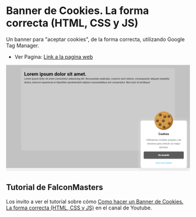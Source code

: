 # Banner de Cookies. La forma correcta (HTML, CSS y JS)

Un banner para "aceptar cookies", de la forma correcta, utilizando Google Tag Manager.

- Ver Pagina: [Link a la pagina web](https://sergio-ivan-melgarejo.github.io/aviso-cookies/)

![Captura de pantalla del sitio web](./img/screencapture.png)

## Tutorial de FalconMasters

Los invito a ver el tutorial sobre cómo [Como hacer un Banner de Cookies. La forma correcta (HTML, CSS y JS)](https://www.youtube.com/watch?v=45-nGXheXwc) en el canal de Youtube.